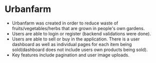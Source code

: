 # Urbanfarm

* Urbanfarm was created in order to reduce waste of fruits/vegetables/herbs that are grown in people's own gardens.
* Users are able to login or register (backend validations were done).
* Users are able to sell or buy in the application. There is a user dashboard as well as individual pages for each item being sold(dashboard does not include users own products being sold).
* Key features include pagination and user image uploads.
